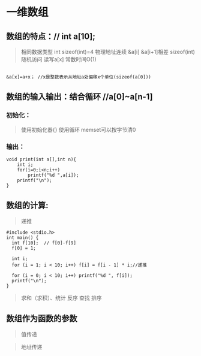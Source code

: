 # 一维数组
##  数组的特点：// int a[10];
> 相同数据类型 int sizeof(int)=4
> 物理地址连续 &a[i] &a[i+1]相差 sizeof(int)
> 随机访问 读写a[x]  常数时间O(1)

``` 

&a[x]=a+x； //x是整数表示从地址a处偏移x个单位(sizeof(a[0]))

```


##  数组的输入输出：结合循环 //a[0]~a[n-1]
### 初始化：
> 使用初始化器{}
> 使用循环
> memset可以按字节清0

### 输出：
```
void print(int a[],int n){
    int i;
    for(i=0;i<n;i++)
        printf("%d ",a[i]);
    printf("\n");
}
```

##  数组的计算:
> 递推

``` stylus
#include <stdio.h>
int main() {
  int f[10];  // f[0]-f[9]
  f[0] = 1;

  int i;
  for (i = 1; i < 10; i++) f[i] = f[i - 1] * i;//递推

  for (i = 0; i < 10; i++) printf("%d ", f[i]);
  printf("\n");
}

```


> 求和（求积）、统计
> 反序
> 查找
> 排序


## 数组作为函数的参数
>  值传递

>  地址传递
    
